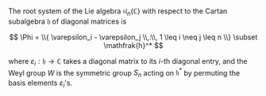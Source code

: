 The root system of the Lie algebra $\mathfrak{sl}_{n}(\mathbb{C})$ with respect to the Cartan subalgebra $\mathfrak{h}$ of diagonal matrices is

$$
\Phi = \\{ \varepsilon_i - \varepsilon_j \\,:\\, 1 \leq i \neq j \leq n \\} \subset \mathfrak{h}^*
$$

where $\varepsilon_i: \mathfrak{h}\to\mathbb{C}$ takes a diagonal matrix to its $i$-th diagonal entry, and the Weyl group $W$ is the symmetric group $S_n$ acting on $\mathfrak{h}^*$ by permuting the basis elements $\varepsilon_i$'s.
